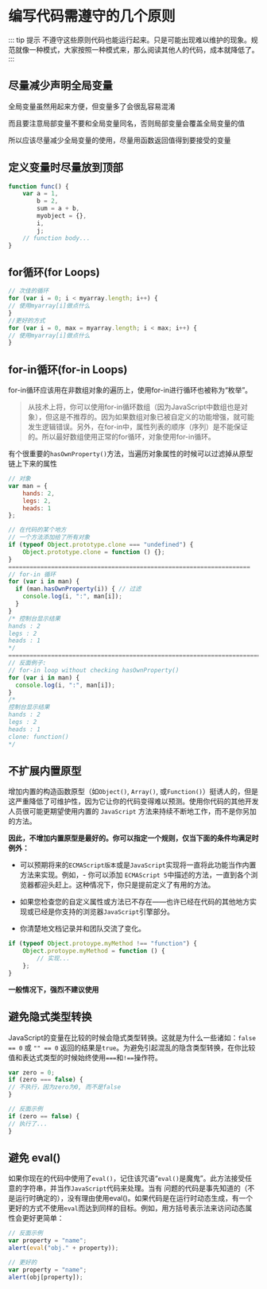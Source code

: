# 编写代码需遵守的几个原则

::: tip 提示
不遵守这些原则代码也能运行起来。只是可能出现难以维护的现象。规范就像一种模式，大家按照一种模式来，那么阅读其他人的代码，成本就降低了。
:::

## 尽量减少声明全局变量

全局变量虽然用起来方便，但变量多了会很乱容易混淆

而且要注意局部变量不要和全局变量同名，否则局部变量会覆盖全局变量的值

所以应该尽量减少全局变量的使用，尽量用函数返回值得到要接受的变量

## 定义变量时尽量放到顶部

```js
function func() {
    var a = 1,
        b = 2,
        sum = a + b,
        myobject = {},
        i,
        j;
    // function body...
}
```

## for循环(for Loops)

```js
// 次佳的循环
for (var i = 0; i < myarray.length; i++) {
// 使用myarray[i]做点什么
}
//更好的方式
for (var i = 0, max = myarray.length; i < max; i++) {
// 使用myarray[i]做点什么
}
```

## for-in循环(for-in Loops)

for-in循环应该用在非数组对象的遍历上，使用for-in进行循环也被称为“枚举”。

> 从技术上将，你可以使用for-in循环数组（因为JavaScript中数组也是对象），但这是不推荐的。因为如果数组对象已被自定义的功能增强，就可能发生逻辑错误。另外，在for-in中，属性列表的顺序（序列）是不能保证的。所以最好数组使用正常的for循环，对象使用for-in循环。

有个很重要的`hasOwnProperty()`方法，当遍历对象属性的时候可以过滤掉从原型链上下来的属性

```js
// 对象
var man = {
    hands: 2,
    legs: 2,
    heads: 1
};

// 在代码的某个地方
// 一个方法添加给了所有对象
if (typeof Object.prototype.clone === "undefined") {
    Object.prototype.clone = function () {};
}
====================================================================
// for-in 循环
for (var i in man) {
  if (man.hasOwnProperty(i)) { // 过滤
    console.log(i, ":", man[i]);
  }
}
/* 控制台显示结果
hands : 2
legs : 2
heads : 1
*/
==========================================================================
// 反面例子:
// for-in loop without checking hasOwnProperty()
for (var i in man) {
  console.log(i, ":", man[i]);
}
/*
控制台显示结果
hands : 2
legs : 2
heads : 1
clone: function()
*/
```

## 不扩展内置原型

增加内置的构造函数原型（如`Object()`, `Array()`, 或`Function()`）挺诱人的，但是这严重降低了可维护性，因为它让你的代码变得难以预测。使用你代码的其他开发人员很可能更期望使用内置的 `JavaScript` 方法来持续不断地工作，而不是你另加的方法。

**因此，不增加内置原型是最好的。你可以指定一个规则，仅当下面的条件均满足时例外：**

- 可以预期将来的`ECMAScript版本`或是`JavaScript`实现将一直将此功能当作内置方法来实现。例如，- 你可以添加 `ECMAScript 5`中描述的方法，一直到各个浏览器都迎头赶上。这种情况下，你只是提前定义了有用的方法。

- 如果您检查您的自定义属性或方法已不存在——也许已经在代码的其他地方实现或已经是你支持的浏览器`JavaScript`引擎部分。

- 你清楚地文档记录并和团队交流了变化。

```js
if (typeof Object.protoype.myMethod !== "function") {
    Object.protoype.myMethod = function () {
        // 实现...
    };
}
```

**一般情况下，强烈不建议使用**

## 避免隐式类型转换

JavaScript的变量在比较的时候会隐式类型转换。这就是为什么一些诸如：`false == 0` 或 `"" == 0` 返回的结果是`true`。为避免引起混乱的隐含类型转换，在你比较值和表达式类型的时候始终使用`===`和`!==`操作符。

```js
var zero = 0;
if (zero === false) {
// 不执行，因为zero为0, 而不是false
}

// 反面示例
if (zero == false) {
// 执行了...
}
```

## 避免 eval()

如果你现在的代码中使用了`eval()`，记住该咒语“`eval()`是魔鬼”。此方法接受任意的字符串，并当作`JavaScript`代码来处理。当有 问题的代码是事先知道的（不是运行时确定的），没有理由使用eval()。如果代码是在运行时动态生成，有一个更好的方式不使用`eval`而达到同样的目标。例如，用方括号表示法来访问动态属性会更好更简单：

```js
// 反面示例
var property = "name";
alert(eval("obj." + property));

// 更好的
var property = "name";
alert(obj[property]);
```

